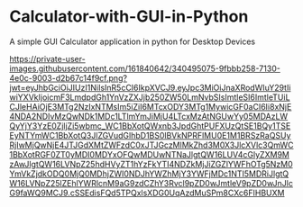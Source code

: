 # Calculator-with-GUI-in-Python
A simple GUI Calculator application in python for Desktop Devices

https://private-user-images.githubusercontent.com/161840642/340495075-9fbbb258-7130-4e0c-9003-d2b67c14f9cf.png?jwt=eyJhbGciOiJIUzI1NiIsInR5cCI6IkpXVCJ9.eyJpc3MiOiJnaXRodWIuY29tIiwiYXVkIjoicmF3LmdpdGh1YnVzZXJjb250ZW50LmNvbSIsImtleSI6ImtleTUiLCJleHAiOjE3MTg2NzIxNTMsIm5iZiI6MTcxODY3MTg1MywicGF0aCI6Ii8xNjE4NDA2NDIvMzQwNDk1MDc1LTlmYmJiMjU4LTcxMzAtNGUwYy05MDAzLWQyYjY3YzE0ZjljZi5wbmc_WC1BbXotQWxnb3JpdGhtPUFXUzQtSE1BQy1TSEEyNTYmWC1BbXotQ3JlZGVudGlhbD1BS0lBVkNPRFlMU0E1M1BRSzRaQSUyRjIwMjQwNjE4JTJGdXMtZWFzdC0xJTJGczMlMkZhd3M0X3JlcXVlc3QmWC1BbXotRGF0ZT0yMDI0MDYxOFQwMDUwNTNaJlgtQW16LUV4cGlyZXM9MzAwJlgtQW16LVNpZ25hdHVyZT1hYzFkYTI4NDZkMjJiZGZlYWFhOTg5NzM0YmVkZjdkODQ0MjQ0MDhjZWI0NDJhYWZhMjY3YWFjMDc1NTI5MDRiJlgtQW16LVNpZ25lZEhlYWRlcnM9aG9zdCZhY3Rvcl9pZD0wJmtleV9pZD0wJnJlcG9faWQ9MCJ9.cSSEdisFQd5TPQxlsXDG0UqAzdMuSPm8CXc6FIHBUXM
